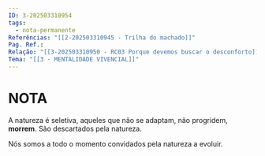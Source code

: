```yaml
---
ID: 3-202503310954
tags:
  - nota-permanente
Referências: "[[2-202503310945 - Trilha do machado]]"
Pag. Ref.: 
Relação: "[[3-202503310950 - RC03 Porque devemos buscar o desconforto]]"
Tema: "[[3 - MENTALIDADE VIVENCIAL]]"
---
```

# NOTA 

A natureza é seletiva, aqueles que não se adaptam, não progridem, **morrem**. São descartados pela natureza.

Nós somos a todo o momento convidados pela natureza a evoluir.